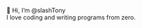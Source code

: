 👋 Hi, I’m @slashTony
<br>
I love coding and writing programs from zero.

<!---
slashTony/slashTony is a ✨ special ✨ repository because its `README.md` (this file) appears on your GitHub profile.
You can click the Preview link to take a look at your changes.
--->
